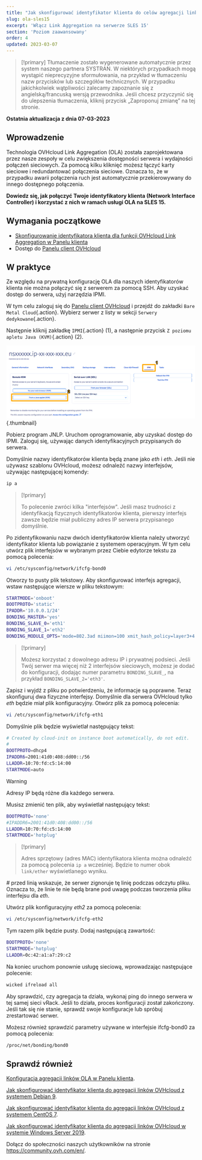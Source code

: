 ```yaml
---
title: "Jak skonfigurować identyfikator klienta do celów agregacji linków OVHcloud w SLES 15"
slug: ola-sles15
excerpt: 'Włącz Link Aggregation na serwerze SLES 15'
section: 'Poziom zaawansowany'
order: 4
updated: 2023-03-07
---
```


> [!primary]
> Tłumaczenie zostało wygenerowane automatycznie przez system naszego partnera SYSTRAN. W niektórych przypadkach mogą wystąpić nieprecyzyjne sformułowania, na przykład w tłumaczeniu nazw przycisków lub szczegółów technicznych. W przypadku jakichkolwiek wątpliwości zalecamy zapoznanie się z angielską/francuską wersją przewodnika. Jeśli chcesz przyczynić się do ulepszenia tłumaczenia, kliknij przycisk „Zaproponuj zmianę” na tej stronie.
> 

**Ostatnia aktualizacja z dnia 07-03-2023**

## Wprowadzenie

Technologia OVHcloud Link Aggregation (OLA) została zaprojektowana przez nasze zespoły w celu zwiększenia dostępności serwera i wydajności połączeń sieciowych. Za pomocą kilku kliknięć możesz łączyć karty sieciowe i redundantować połączenia sieciowe. Oznacza to, że w przypadku awarii połączenia ruch jest automatycznie przekierowywany do innego dostępnego połączenia.

**Dowiedz się, jak połączyć Twoje identyfikatory klienta (Network Interface Controller) i korzystać z nich w ramach usługi OLA na SLES 15.**

## Wymagania początkowe

- [Skonfigurowanie identyfikatora klienta dla funkcji OVHcloud Link Aggregation w Panelu klienta](https://docs.ovh.com/pl/dedicated/ola-manager/)
- Dostęp do [Panelu client OVHcloud](https://www.ovh.com/auth/?action=gotomanager&from=https://www.ovh.pl/&ovhSubsidiary=pl)

## W praktyce

Ze względu na prywatną konfigurację OLA dla naszych identyfikatorów klienta nie można połączyć się z serwerem za pomocą SSH. Aby uzyskać dostęp do serwera, użyj narzędzia IPMI.

W tym celu zaloguj się do [Panelu client OVHcloud](https://www.ovh.com/auth/?action=gotomanager&from=https://www.ovh.pl/&ovhSubsidiary=pl) i przejdź do zakładki `Bare Metal Cloud`{.action}. Wybierz serwer z listy w sekcji `Serwery dedykowane`{.action}.

Następnie kliknij zakładkę `IPMI`{.action} (1), a następnie przycisk `Z poziomu apletu Java (KVM)`{.action} (2).

![restart kvm](images/remote_kvm2022.png){.thumbnail}

Pobierz program JNLP. Uruchom oprogramowanie, aby uzyskać dostęp do IPMI. Zaloguj się, używając danych identyfikacyjnych przypisanych do serwera.

Domyślnie nazwy identyfikatorów klienta będą znane jako *eth* i *eth*. Jeśli nie używasz szablonu OVHcloud, możesz odnaleźć nazwy interfejsów, używając następującej komendy:

```bash
ip a
```

> [!primary]
>
> To polecenie zwróci kilka "interfejsów". Jeśli masz trudności z identyfikacją fizycznych identyfikatorów klienta, pierwszy interfejs zawsze będzie miał publiczny adres IP serwera przypisanego domyślnie.
>

Po zidentyfikowaniu nazw dwóch identyfikatorów klienta należy utworzyć identyfikator klienta lub powiązanie z systemem operacyjnym. W tym celu utwórz plik interfejsów w wybranym przez Ciebie edytorze tekstu za pomocą polecenia:

```bash
vi /etc/sysconfig/network/ifcfg-bond0
```

Otworzy to pusty plik tekstowy. Aby skonfigurować interfejs agregacji, wstaw następujące wiersze w pliku tekstowym:

```bash
STARTMODE='onboot'
BOOTPROTO='static'
IPADDR='10.0.0.1/24'
BONDING_MASTER='yes'
BONDING_SLAVE_0='eth1'
BONDING_SLAVE_1='eth2'
BONDING_MODULE_OPTS='mode=802.3ad miimon=100 xmit_hash_policy=layer3+4'
```

> [!primary]
>
> Możesz korzystać z dowolnego adresu IP i prywatnej podsieci.
> Jeśli Twój serwer ma więcej niż 2 interfejsów sieciowych, możesz je dodać do konfiguracji, dodając numer parametru `BONDING_SLAVE_`, na przykład `BONDING_SLAVE_2='eth3'`.
>

Zapisz i wyjdź z pliku po potwierdzeniu, że informacje są poprawne.  Teraz skonfiguruj dwa fizyczne interfejsy. Domyślnie dla serwera OVHcloud tylko *eth* będzie miał plik konfiguracyjny. Otwórz plik za pomocą polecenia:

```bash
vi /etc/sysconfig/network/ifcfg-eth1
```

Domyślnie plik będzie wyświetlał następujący tekst:

```bash
# Created by cloud-init on instance boot automatically, do not edit.
#
BOOTPROTO=dhcp4
IPADDR6=2001:41d0:408:dd00::/56
LLADDR=10:70:fd:c5:14:00
STARTMODE=auto
```

> [!warning]
>
> Adresy IP będą różne dla każdego serwera.
>

Musisz zmienić ten plik, aby wyświetlał następujący tekst:

```bash
BOOTPROTO='none'
#IPADDR6=2001:41d0:408:dd00::/56
LLADDR=10:70:fd:c5:14:00
STARTMODE='hotplug'
```

> [!primary]
>
> Adres sprzętowy (adres MAC) identyfikatora klienta można odnaleźć za pomocą polecenia `ip a` wcześniej. Będzie to numer obok `link/ether` wyświetlanego wyniku.
>

*#* przed linią wskazuje, że serwer zignoruje tę linię podczas odczytu pliku. Oznacza to, że linie te nie będą brane pod uwagę podczas tworzenia pliku interfejsu dla *eth*.

Utwórz plik konfiguracyjny *eth2* za pomocą polecenia:

```bash
vi /etc/sysconfig/network/ifcfg-eth2
```

Tym razem plik będzie pusty. Dodaj następującą zawartość:

```bash
BOOTPROTO='none'
STARTMODE='hotplug'
LLADDR=0c:42:a1:a7:29:c2
```

Na koniec uruchom ponownie usługę sieciową, wprowadzając następujące polecenie:

```bash
wicked ifreload all
```

Aby sprawdzić, czy agregacja ta działa, wykonaj ping do innego serwera w tej samej sieci vRack. Jeśli to działa, proces konfiguracji został zakończony. Jeśli tak się nie stanie, sprawdź swoje konfiguracje lub spróbuj zrestartować serwer.

Możesz również sprawdzić parametry używane w interfejsie ifcfg-bond0 za pomocą polecenia:

```bash
/proc/net/bonding/bond0
```

## Sprawdź również

[Konfiguracja agregacji linków OLA w Panelu klienta](https://docs.ovh.com/pl/dedicated/ola-manager/).

[Jak skonfigurować identyfikator klienta do agregacji linków OVHcloud z systemem Debian 9](https://docs.ovh.com/pl/dedicated/ola-debian9/).

[Jak skonfigurować identyfikator klienta do agregacji linków OVHcloud z systemem CentOS 7](https://docs.ovh.com/pl/dedicated/ola-centos7/).

[Jak skonfigurować identyfikator klienta do agregacji linków OVHcloud w systemie Windows Server 2019](https://docs.ovh.com/pl/dedicated/ola-w2k19/).

Dołącz do społeczności naszych użytkowników na stronie <https://community.ovh.com/en/>.
